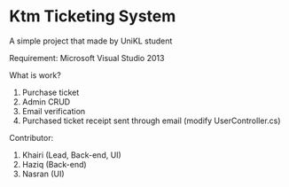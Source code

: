 # Ktm Ticketing System

A simple project that made by UniKL student

Requirement: Microsoft Visual Studio 2013

What is work?
1. Purchase ticket
2. Admin CRUD
3. Email verification
4. Purchased ticket receipt sent through email (modify UserController.cs)

Contributor:
1. Khairi (Lead, Back-end, UI)
2. Haziq (Back-end)
3. Nasran (UI)
